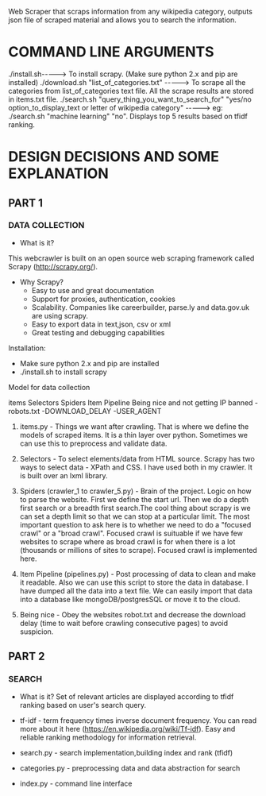 Web Scraper that scraps information from any wikipedia category, outputs json file of scraped material and allows you to search the information.

# COMMAND LINE ARGUMENTS

./install.sh-----> To install scrapy. (Make sure python 2.x and pip are installed)
./download.sh "list_of_categories.txt" -----> To scrape all the categories from list_of_categories text file. All the scrape results are stored in items.txt file.
./search.sh "query_thing_you_want_to_search_for" "yes/no option_to_display_text or letter of wikipedia category" -----> eg: ./search.sh "machine learning" "no". Displays top 5 results based on tfidf ranking.



# DESIGN DECISIONS AND SOME EXPLANATION


## PART 1
### DATA COLLECTION

* What is it?

This webcrawler is built on an open source web scraping framework called Scrapy (http://scrapy.org/). 

* Why Scrapy?
	- Easy to use and great documentation
	- Support for proxies, authentication, cookies
	- Scalability. Companies like careerbuilder, parse.ly and data.gov.uk are using scrapy. 
	- Easy to export data in text,json, csv or xml
	- Great testing and debugging capabilities

Installation:
* Make sure python 2.x and pip are installed
* ./install.sh to install scrapy


Model for data collection

items
Selectors
Spiders
Item Pipeline
Being nice and not getting IP banned 
	-robots.txt
	-DOWNLOAD_DELAY
	-USER_AGENT


1) items.py - Things we want after crawling. That is where we define the models of scraped items. It is a thin layer over python. Sometimes we can use this to preprocess and validate data. 


2) Selectors - To select elements/data from HTML source. Scrapy has two ways to select data - XPath and CSS. I have used both in my crawler. It is built over an lxml library. 


3) Spiders (crawler_1 to crawler_5.py) - Brain of the project. Logic on how to parse the website. First we define the start url. Then we do a depth first search or a breadth first search.The cool thing about scrapy is we can set a depth limit so that we can stop at a particular limit. The most important question to ask here is to whether we need to do a "focused crawl" or a "broad crawl". Focused crawl is suituable if we have few websites to scrape where as broad crawl is for when there is a lot (thousands or millions of sites to scrape). Focused crawl is implemented here.


4) Item Pipeline (pipelines.py) - Post processing of data to clean and make it readable. Also we can use this script to store the data in database. I have dumped all the data into a text file. We can easily import that data into a database like mongoDB/postgresSQL or move it to the cloud. 

5) Being nice - Obey the websites robot.txt and decrease the download delay (time to wait before crawling consecutive pages) to avoid suspicion. 



## PART 2
### SEARCH

* What is it?
Set of relevant articles are displayed according to tfidf ranking based on user's search query.

* tf-idf - term frequency times inverse document frequency. You can read more about it here (https://en.wikipedia.org/wiki/Tf-idf). Easy and reliable ranking methodology for information retrieval.

* search.py - search implementation,building index and rank (tfidf)

* categories.py - preprocessing data and data abstraction for search

* index.py - command line interface


